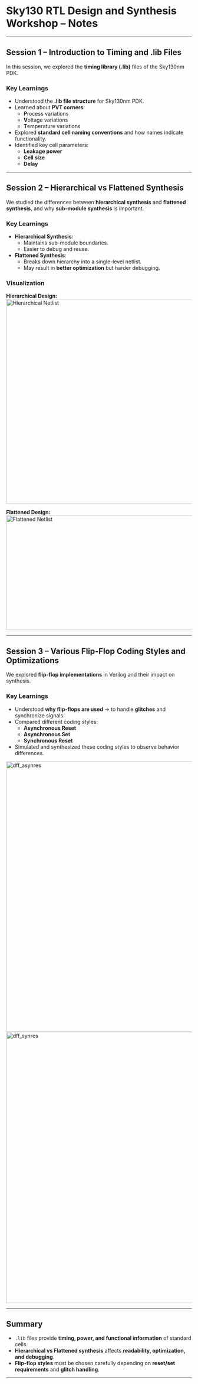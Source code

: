 # Sky130 RTL Design and Synthesis Workshop – Notes  

---

## Session 1 – Introduction to Timing and .lib Files  

In this session, we explored the **timing library (.lib)** files of the Sky130nm PDK.  

### Key Learnings  
- Understood the **.lib file structure** for Sky130nm PDK.  
- Learned about **PVT corners**:  
  - **P**rocess variations  
  - **V**oltage variations  
  - **T**emperature variations  
- Explored **standard cell naming conventions** and how names indicate functionality.  
- Identified key cell parameters:  
  - **Leakage power**  
  - **Cell size**  
  - **Delay**  

---

## Session 2 – Hierarchical vs Flattened Synthesis  

We studied the differences between **hierarchical synthesis** and **flattened synthesis**, and why **sub-module synthesis** is important.  

### Key Learnings  
- **Hierarchical Synthesis**:  
  - Maintains sub-module boundaries.  
  - Easier to debug and reuse.  
- **Flattened Synthesis**:  
  - Breaks down hierarchy into a single-level netlist.  
  - May result in **better optimization** but harder debugging.  

### Visualization  

**Hierarchical Design:**  
<img width="605" height="555" alt="Hierarchical Netlist" src="https://github.com/user-attachments/assets/44a42903-7486-4264-84bf-529700934ce9" />  

**Flattened Design:**  
<img width="604" height="311" alt="Flattened Netlist" src="https://github.com/user-attachments/assets/7c379219-4505-4782-8623-aa7b87f28c1e" />  

---

## Session 3 – Various Flip-Flop Coding Styles and Optimizations  

We explored **flip-flop implementations** in Verilog and their impact on synthesis.  

### Key Learnings  
- Understood **why flip-flops are used** → to handle **glitches** and synchronize signals.  
- Compared different coding styles:  
  - **Asynchronous Reset**  
  - **Asynchronous Set**  
  - **Synchronous Reset**  
- Simulated and synthesized these coding styles to observe behavior differences.
<img width="1366" height="733" alt="dff_asynres" src="https://github.com/user-attachments/assets/9fce559d-891a-484b-bdd8-7e0cdff5e48b" />
<img width="1365" height="735" alt="dff_synres" src="https://github.com/user-attachments/assets/0c283fea-0c51-4786-92f9-e745612434ef" />


---

## Summary  

- `.lib` files provide **timing, power, and functional information** of standard cells.  
- **Hierarchical vs Flattened synthesis** affects **readability, optimization, and debugging**.  
- **Flip-flop styles** must be chosen carefully depending on **reset/set requirements** and **glitch handling**.  

---
